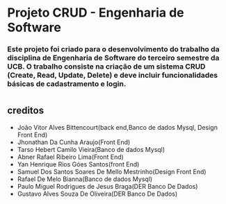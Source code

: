 # Projeto CRUD - Engenharia de Software
### Este projeto foi criado para o desenvolvimento do trabalho da disciplina de Engenharia de Software do terceiro semestre da UCB. O trabalho consiste na criação de um sistema CRUD (Create, Read, Update, Delete) e deve incluir funcionalidades básicas de cadastramento e login.

#
## creditos

- João Vitor Alves Bittencourt(back end,Banco de dados Mysql, Design Front End)
- Jhonathan Da Cunha Araujo(Front End)
- Tarso Hebert Camilo Vieira(Banco de dados Mysql)
- Abner Rafael Ribeiro Lima(Front End)
- Yan Henrique Rios Góes Santos(front End)
- Samuel Dos Santos Soares De Mello Mestrinho(Design Front End)
- Rafael De Melo Bianna(Banco de dados Mysql)
- Paulo Miguel Rodrigues de Jesus Braga(DER Banco De Dados)
- Gustavo Alves Souza De Oliveira(DER Banco De Dados)